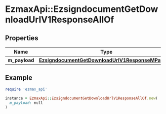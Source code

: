 # EzmaxApi::EzsigndocumentGetDownloadUrlV1ResponseAllOf

## Properties

| Name | Type | Description | Notes |
| ---- | ---- | ----------- | ----- |
| **m_payload** | [**EzsigndocumentGetDownloadUrlV1ResponseMPayload**](EzsigndocumentGetDownloadUrlV1ResponseMPayload.md) |  |  |

## Example

```ruby
require 'ezmax_api'

instance = EzmaxApi::EzsigndocumentGetDownloadUrlV1ResponseAllOf.new(
  m_payload: null
)
```

